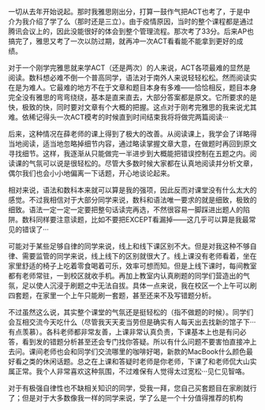 一切从去年开始说起。那时我雅思刚出分，打算一鼓作气把ACT也考了，于是中介为我介绍了学了么（那时还是三立）。由于疫情原因，当时的整个课程都是通过腾讯会议上的，因此没能很好的体会到整个管理流程。那次考了33分。后来AP也搞完了，雅思又考了一次以防过期，就再冲一次ACT看看能不能拿到更好的成绩。

对于一个刚学完雅思就来学ACT（还是两次）的人来说，ACT各项最难的显然是阅读。数科想必难不倒一个普高同学，语法对于南外人来说轻轻松松。然而阅读实在是为难人。它最难的地方不在于文章和题目本身有多难——恰恰相反，题目本身完全没有雅思的弯弯绕绕，基本是直来直去，大部分答案都是原文。它所要求的是快，极致的快，同时要对文章有个大概的把握。这点对于刚考完雅思的我来说尤其难。依稀记得头一次ACT模考的时候直到时间结束我将将做完两篇阅读···

后来，这种情况在薛老师的课上得到了极大的改善。从阅读课上，我学会了详略得当地阅读，适当地忽略掉细节内容，通过略读掌握文章大意，在做题时再回到原文寻找细节。这样，我逐渐从只能做完一半进步到大概能把错误控制在五题之内。阅读课的气氛可以说是很轻松的。尽管大多数时候大家都在认真地阅读并分析文章，偶尔我们也会小小地偏离一下话题，开心地谈论起来。

相对来说，语法和数科本来就可以算是我的强项，因此反而对课堂没有什么太大的感觉。不过我相信对于大部分同学来说，数科和语法唯一要求的就是细致，极致的细致。语法一定一定一定要把整句话读完再选，不然很容易一脚踩进出题人的陷阱。数科同样要注意读题，比如不要把EXCEPT看漏掉——这几乎可以算是我最常见的错误了···

可能对于某些足够自律的同学来说，线上和线下课区别不大。但是对我这种不够自律、需要监管的同学来说，线上线下的区别就很大了。线上课没有老师看着，坐在家里舒适的椅子上吃着零食喝着可乐，效率可想而知。但是上线下课时，每间教室都有老师常驻，一到校区就收手机。再加上教室内认真刷题的同学们营造出的气氛，足以使人沉浸于刷题之中无法自拔。具体一点来说，我在校区一个上午可以刷四套题，在家里一个上午只能刷一套题，甚至还来不及写错题分析。

不过虽然这么说，其实整个课堂的气氛还是挺轻松的（指不做题的时候）。同学们会互相交流今天吃什么（尽管我天天麦当劳但是确实有人每天出去找新的馆子下···有点羡慕）。各科老师都非常友善，上课非常认真负责，下课基本上也是有问必答，看到发的错题分析甚至还会专门找你答疑。所以有什么问题不要害怕直接冲上去问。课间老师也会和同学们交流哪里的咖啡好喝，新款的MacBook什么颜色最好看之类的休闲话题。总之在上课和答疑时老师是你老师，下课了和老师侃大山实属正常。我个人非常喜欢这种氛围，不过难保有人觉得太过宽松···见仁见智咯。

对于有极强自律性也不缺相关知识的同学，受我一拜，您自己买套题目在家刷就行了；但是对于大多数像我一样的同学来说，学了么是一个十分值得推荐的机构